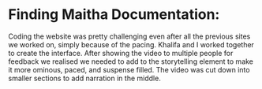 # Finding Maitha Documentation:

Coding the website was pretty challenging even after all the previous sites we worked on, simply because of the pacing. Khalifa and I worked together to create the interface. After showing the video to multiple people for feedback we realised we needed to add to the storytelling element to make it more ominous, paced, and suspense filled. The video was cut down into smaller sections to add narration in the middle. 
